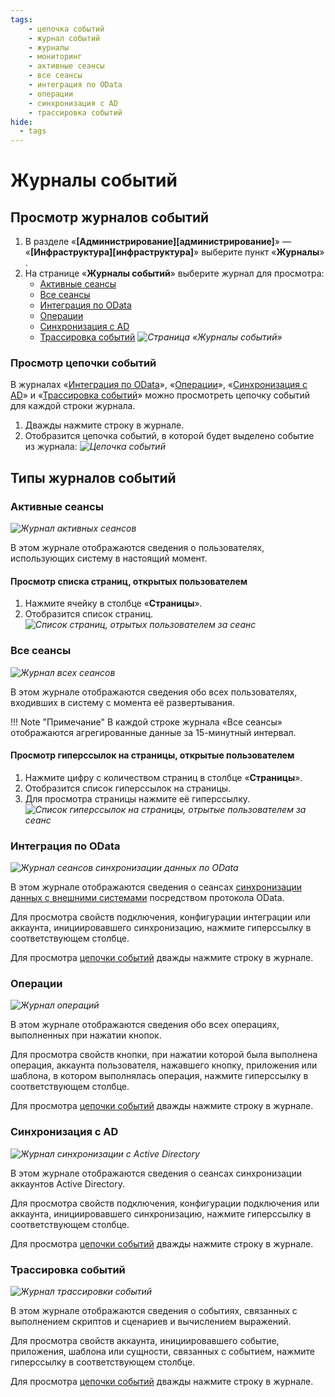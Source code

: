 ```yaml
---
tags:
    - цепочка событий
    - журнал событий
    - журналы
    - мониторинг
    - активные сеансы
    - все сеансы
    - интеграция по OData
    - операции
    - синхронизация с AD
    - трассировка событий
hide:
  - tags
---
```



# Журналы событий

## Просмотр журналов событий

1. В разделе «**[Администрирование][администрирование]**» — «**[Инфраструктура][инфраструктура]**» выберите пункт «**Журналы**» <i class=" fa-light  fa-clipboard-list "></i>.
2. На странице «**Журналы событий**» выберите журнал для просмотра:
      * [Активные сеансы](#активные-сеансы)
      * [Все сеансы](#все-сеансы)
      * [Интеграция по OData](#интеграция-по-odata)
      * [Операции](#операции)
      * [Синхронизация с AD](#синхронизация-с-ad)
      * [Трассировка событий](#трассировка-событий)
*![Страница «Журналы событий»](logs_page.png)*

### Просмотр цепочки событий

В журналах «[Интеграция по OData](#интеграция-по-odata)», «[Операции](#операции)», «[Синхронизация с AD](#синхронизация-с-ad)» и «[Трассировка событий](#трассировка-событий)» можно просмотреть цепочку событий для каждой строки журнала.

1. Дважды нажмите строку в журнале.
2. Отобразится цепочка событий, в которой будет выделено событие из журнала:
*![Цепочка событий](logs_event_chain.png)*

## Типы журналов событий

### Активные сеансы

*![Журнал активных сеансов](logs_page_active_sessions.png)*

В этом журнале отображаются сведения о пользователях, использующих систему в настоящий момент.

#### Просмотр списка страниц, открытых пользователем

1. Нажмите ячейку в столбце «**Страницы**».
2. Отобразится список страниц.
*![Список страниц, отрытых пользователем за сеанс](logs_pages_list.png)*

### Все сеансы

*![Журнал всех сеансов](logs_page_all_sessions.png)*

В этом журнале отображаются сведения обо всех пользователях, входивших в систему с момента её развертывания.

!!! Note "Примечание"
    В каждой строке журнала «Все сеансы» отображаются агрегированные данные за 15-минутный интервал.

#### Просмотр гиперссылок на страницы, открытые пользователем

1. Нажмите цифру с количеством страниц в столбце «**Страницы**».
2. Отобразится список гиперссылок на страницы.
3. Для просмотра страницы нажмите её гиперссылку.
*![Список гиперссылок на страницы, отрытые пользователем за сеанс](logs_pages_hyperlinks_list.png)*

### Интеграция по OData

*![Журнал сеансов синхронизации данных по OData](logs_page_OData_integration.png)*

В этом журнале отображаются сведения о сеансах [синхронизации данных с внешними системами](integrations.md) посредством протокола OData.

Для просмотра свойств подключения, конфигурации интеграции или аккаунта, инициировавшего синхронизацию, нажмите гиперссылку в соответствующем столбце.

Для просмотра [цепочки событий](#просмотр-цепочки-событий) дважды нажмите строку в журнале.

### Операции

*![Журнал операций](logs_page_operations.png)*

В этом журнале отображаются сведения обо всех операциях, выполненных при нажатии кнопок.

Для просмотра свойств кнопки, при нажатии которой была выполнена операция, аккаунта пользователя, нажавшего кнопку, приложения или шаблона, в котором выполнялась операция, нажмите гиперссылку в соответствующем столбце.

Для просмотра [цепочки событий](#просмотр-цепочки-событий) дважды нажмите строку в журнале.

### Синхронизация с AD

*![Журнал синхронизации с Active Directory](logs_page_ad_sync.png)*

В этом журнале отображаются сведения о сеансах синхронизации аккаунтов Active Directory.

Для просмотра свойств подключения, конфигурации подключения или аккаунта, инициировавшего синхронизацию, нажмите гиперссылку в соответствующем столбце.

Для просмотра [цепочки событий](#просмотр-цепочки-событий) дважды нажмите строку в журнале.

### Трассировка событий

*![Журнал трассировки событий](logs_event_tracing.png)*

В этом журнале отображаются сведения о событиях, связанных с выполнением скриптов и сценариев и вычислением выражений.

Для просмотра свойств аккаунта, инициировавшего событие, приложения, шаблона или сущности, связанных с событием, нажмите гиперссылку в соответствующем столбце.

Для просмотра [цепочки событий](#просмотр-цепочки-событий) дважды нажмите строку в журнале.
